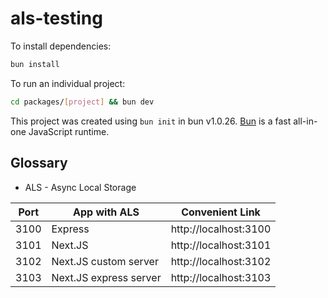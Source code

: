 # als-testing

To install dependencies:

```bash
bun install
```

To run an individual project:

```bash
cd packages/[project] && bun dev
```

This project was created using `bun init` in bun v1.0.26. [Bun](https://bun.sh) is a fast all-in-one JavaScript runtime.

## Glossary

- ALS - Async Local Storage

| Port | App with ALS           | Convenient Link       |
| ---- | ---------------------- | --------------------- |
| 3100 | Express                | http://localhost:3100 |
| 3101 | Next.JS                | http://localhost:3101 |
| 3102 | Next.JS custom server  | http://localhost:3102 |
| 3103 | Next.JS express server | http://localhost:3103 |
